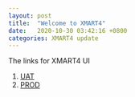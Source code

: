 ```yaml
---
layout: post
title:  "Welcome to XMART4"
date:   2020-10-30 03:42:16 +0800
categories: XMART4 update
---
```

The links for XMART4 UI

  1. [UAT]
  2. [PROD]

[UAT]: https://portal-uat.who.int/xmart4/
[PROD]: https://extranet.who.int/xmart4/
